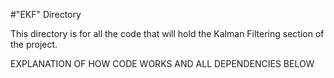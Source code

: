 #"EKF" Directory

This directory is for all the code that will hold the Kalman Filtering section of the project.

EXPLANATION OF HOW CODE WORKS AND ALL DEPENDENCIES BELOW